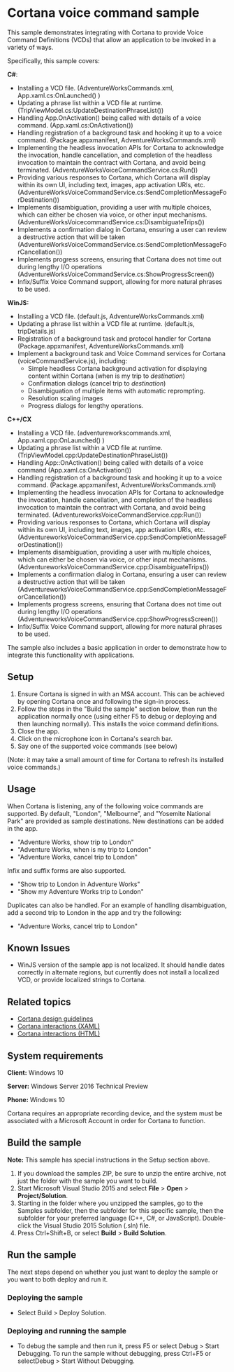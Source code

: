 <!---
  category: SpeechAndCortana 
  samplefwlink: http://go.microsoft.com/fwlink/p/?LinkId=619899&clcid=0x409
--->

# Cortana voice command sample

This sample demonstrates integrating with Cortana to provide Voice Command Definitions (VCDs) that allow an application to be invoked in a variety of ways.

Specifically, this sample covers:

**C#**:

-   Installing a VCD file. (AdventureWorksCommands.xml, App.xaml.cs:OnLaunched() )
-   Updating a phrase list within a VCD file at runtime. (TripViewModel.cs:UpdateDestinationPhraseList())
-   Handling App.OnActivation() being called with details of a voice command. (App.xaml.cs:OnActivation())  
-   Handling registration of a background task and hooking it up to a voice command. (Package.appxmanifest, AdventureWorksCommands.xml)
-   Implementing the headless invocation APIs for Cortana to acknowledge the invocation, handle cancellation, and completion of the headless invocation to maintain the contract with Cortana, and avoid being terminated. (AdventureWorksVoiceCommandService.cs:Run())
-   Providing various responses to Cortana, which Cortana will display within its own UI, including text, images, app activation URIs, etc. (AdventureWorksVoiceCommandService.cs:SendCompletionMessageForDestination())
-   Implements disambiguation, providing a user with multiple choices, which can either be chosen via voice, or other input mechanisms. (AdventureWorksVoicecommandService.cs:DisambiguateTrips())
-   Implements a confirmation dialog in Cortana, ensuring a user can review a destructive action that will be taken (AdventureWorksVoiceCommandService.cs:SendCompletionMessageForCancellation())
-   Implements progress screens, ensuring that Cortana does not time out during lengthy I/O operations (AdventureWorksVoiceCommandService.cs:ShowProgressScreen())
-   Infix/Suffix Voice Command support, allowing for more natural phrases to be used. 


**WinJS:**

- Installing a VCD file. (default.js, AdventureWorksCommands.xml)
- Updating a phrase list within a VCD file at runtime. (default.js, tripDetails.js)
- Registration of a background task and protocol handler for Cortana (Package.appxmanifest, AdventureWorksCommands.xml)
- Implement a background task and Voice Command services for Cortana (voiceCommandService.js), including:
  - Simple headless Cortana background activation for displaying content within Cortana (when is my trip to *destination*)
  - Confirmation dialogs (cancel trip to *destination*)
  - Disambiguation of multiple items with automatic reprompting.
  - Resolution scaling images
  - Progress dialogs for lengthy operations.
  
**C++/CX**

-  Installing a VCD file. (adventureworkscommands.xml, App.xaml.cpp:OnLaunched() )
-  Updating a phrase list within a VCD file at runtime. (TripViewModel.cpp:UpdateDestinationPhraseList())
-  Handling App::OnActivation() being called with details of a voice command (App.xaml.cs:OnActivation())
-  Handling registration of a background task and hooking it up to a voice command. (Package.appxmanifest, AdventureWorksCommands.xml)
-  Implementing the headless invocation APIs for Cortana to acknowledge the invocation, handle cancellation, and completion of the headless invocation to maintain the contract with Cortana, and avoid being terminated. (AdventureworksVoiceCommandService.cpp:Run())
-  Providing various responses to Cortana, which Cortana will display within its own UI, including text, images, app activation URIs, etc. (AdventureworksVoiceCommandService.cpp:SendCompletionMessageForDestination())
-   Implements disambiguation, providing a user with multiple choices, which can either be chosen via voice, or other input mechanisms. (AdventureworksVoiceCommandService.cpp:DisambiguateTrips())
-   Implements a confirmation dialog in Cortana, ensuring a user can review a destructive action that will be taken (AdventureworksVoiceCommandService.cpp:SendCompletionMessageForCancellation())
-   Implements progress screens, ensuring that Cortana does not time out during lengthy I/O operations (AdventureworksVoiceCommandService.cpp:ShowProgressScreen())
-   Infix/Suffix Voice Command support, allowing for more natural phrases to be used. 

The sample also includes a basic application in order to demonstrate how to integrate this functionality with applications. 

## Setup

1. Ensure Cortana is signed in with an MSA account. This can be achieved by opening Cortana once and following the sign-in process. 
2. Follow the steps in the "Build the sample" section below, then run the application normally once (using either F5 to debug or deploying and then launching normally). This installs the voice command definitions.
3. Close the app.
4. Click on the microphone icon in Cortana's search bar. 
5. Say one of the supported voice commands (see below)

(Note: it may take a small amount of time for Cortana to refresh its installed voice commands.)

## Usage

When Cortana is listening, any of the following voice commands are supported. By default, "London", "Melbourne", and "Yosemite National Park" are provided as sample destinations. New destinations can be added in the app.

- "Adventure Works, show trip to London"
- "Adventure Works, when is my trip to London"
- "Adventure Works, cancel trip to London"

Infix and suffix forms are also supported.

- "Show trip to London in Adventure Works"
- "Show my Adventure Works trip to London"

Duplicates can also be handled. For an example of handling disambiguation, add a second trip to London in the app and try the following:

- "Adventure Works, cancel trip to London"

## Known Issues

* WinJS version of the sample app is not localized. It should handle dates correctly in alternate regions, but currently does not install a localized VCD, or provide localized strings to Cortana.

## Related topics

-  [Cortana design guidelines](https://msdn.microsoft.com/en-us/library/windows/apps/xaml/dn974233.aspx)
-  [Cortana interactions (XAML)](https://msdn.microsoft.com/library/windows/apps/mt185598)
-  [Cortana interactions (HTML)](https://msdn.microsoft.com/en-us/library/windows/apps/dn974231.aspx)

## System requirements

**Client:** Windows 10

**Server:** Windows Server 2016 Technical Preview

**Phone:** Windows 10

Cortana requires an appropriate recording device, and the system must be associated with a Microsoft Account in order for Cortana to function.

## Build the sample

**Note:** This sample has special instructions in the Setup section above. 

1. If you download the samples ZIP, be sure to unzip the entire archive, not just the folder with the sample you want to build. 
2. Start Microsoft Visual Studio 2015 and select **File** \> **Open** \> **Project/Solution**.
3. Starting in the folder where you unzipped the samples, go to the Samples subfolder, then the subfolder for this specific sample, then the subfolder for your preferred language (C++, C#, or JavaScript). Double-click the Visual Studio 2015 Solution (.sln) file.
4. Press Ctrl+Shift+B, or select **Build** \> **Build Solution**.

## Run the sample

The next steps depend on whether you just want to deploy the sample or you want to both deploy and run it.

### Deploying the sample

- Select Build > Deploy Solution. 

### Deploying and running the sample

- To debug the sample and then run it, press F5 or select Debug >  Start Debugging. To run the sample without debugging, press Ctrl+F5 or selectDebug > Start Without Debugging. 

